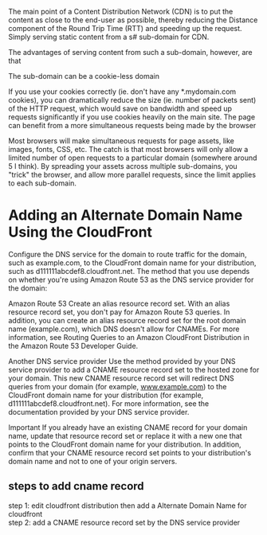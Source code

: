 The main point of a Content Distribution Network (CDN) is to put the content as close to the end-user as possible, thereby reducing the Distance component of the Round Trip Time (RTT) and speeding up the request. Simply serving static content from a s# sub-domain for CDN.

The advantages of serving content from such a sub-domain, however, are that

The sub-domain can be a cookie-less domain

If you use your cookies correctly (ie. don't have any *.mydomain.com cookies), you can dramatically reduce the size (ie. number of packets sent) of the HTTP request, which would save on bandwidth and speed up requests significantly if you use cookies heavily on the main site.
The page can benefit from a more simultaneous requests being made by the browser

Most browsers will make simultaneous requests for page assets, like images, fonts, CSS, etc. The catch is that most browsers will only allow a limited number of open requests to a particular domain (somewhere around 5 I think). By spreading your assets across multiple sub-domains, you "trick" the browser, and allow more parallel requests, since the limit applies to each sub-domain.


# Adding an Alternate Domain Name Using the CloudFront 
Configure the DNS service for the domain to route traffic for the domain, such as example.com, to the CloudFront domain name for your distribution, such as d111111abcdef8.cloudfront.net. The method that you use depends on whether you're using Amazon Route 53 as the DNS service provider for the domain:

Amazon Route 53
Create an alias resource record set. With an alias resource record set, you don't pay for Amazon Route 53 queries. In addition, you can create an alias resource record set for the root domain name (example.com), which DNS doesn't allow for CNAMEs. For more information, see Routing Queries to an Amazon CloudFront Distribution in the Amazon Route 53 Developer Guide.

Another DNS service provider
Use the method provided by your DNS service provider to add a CNAME resource record set to the hosted zone for your domain. This new CNAME resource record set will redirect DNS queries from your domain (for example, www.example.com) to the CloudFront domain name for your distribution (for example, d111111abcdef8.cloudfront.net). For more information, see the documentation provided by your DNS service provider.

Important
If you already have an existing CNAME record for your domain name, update that resource record set or replace it with a new one that points to the CloudFront domain name for your distribution.
In addition, confirm that your CNAME resource record set points to your distribution's domain name and not to one of your origin servers.


## steps to add cname record

step 1: edit cloudfront distribution then add a Alternate Domain Name for cloudfront  
step 2: add a CNAME resource record set by the DNS service provider
